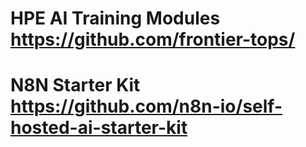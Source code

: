 # HPE AI Training Modules https://github.com/frontier-tops/

# N8N Starter Kit https://github.com/n8n-io/self-hosted-ai-starter-kit
